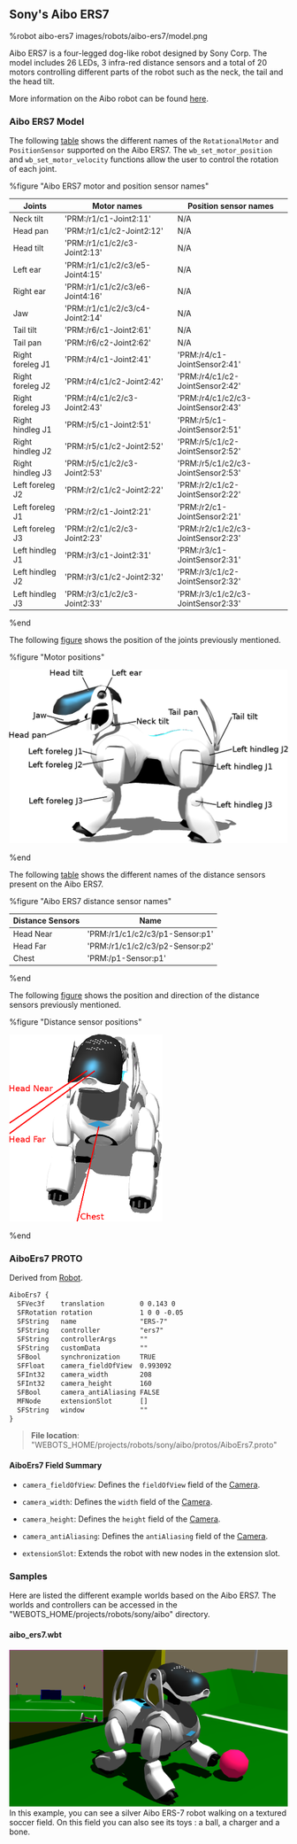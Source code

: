 ## Sony's Aibo ERS7

%robot aibo-ers7 images/robots/aibo-ers7/model.png

Aibo ERS7 is a four-legged dog-like robot designed by Sony Corp.
The model includes 26 LEDs, 3 infra-red distance sensors and a total of 20 motors controlling different parts of the robot such as the neck, the tail and the head tilt.

More information on the Aibo robot can be found [here](https://en.wikipedia.org/wiki/AIBO).

### Aibo ERS7 Model

The following [table](#aibo-ers7-motor-and-position-sensor-names) shows the different names of the `RotationalMotor` and `PositionSensor` supported on the Aibo ERS7.
The `wb_set_motor_position` and `wb_set_motor_velocity` functions allow the user to control the rotation of each joint.


%figure "Aibo ERS7 motor and position sensor names"

| Joints           | Motor names                     | Position sensor names              |
| ---------------- | ------------------------------- | ---------------------------------- |
| Neck tilt        | 'PRM:/r1/c1-Joint2:11'          | N/A                                |
| Head pan         | 'PRM:/r1/c1/c2-Joint2:12'       | N/A                                |
| Head tilt        | 'PRM:/r1/c1/c2/c3-Joint2:13'    | N/A                                |
| Left ear         | 'PRM:/r1/c1/c2/c3/e5-Joint4:15' | N/A                                |
| Right ear        | 'PRM:/r1/c1/c2/c3/e6-Joint4:16' | N/A                                |
| Jaw              | 'PRM:/r1/c1/c2/c3/c4-Joint2:14' | N/A                                |
| Tail tilt        | 'PRM:/r6/c1-Joint2:61'          | N/A                                |
| Tail pan         | 'PRM:/r6/c2-Joint2:62'          | N/A                                |
| Right foreleg J1 | 'PRM:/r4/c1-Joint2:41'          | 'PRM:/r4/c1-JointSensor2:41'       |
| Right foreleg J2 | 'PRM:/r4/c1/c2-Joint2:42'       | 'PRM:/r4/c1/c2-JointSensor2:42'    |
| Right foreleg J3 | 'PRM:/r4/c1/c2/c3-Joint2:43'    | 'PRM:/r4/c1/c2/c3-JointSensor2:43' |
| Right hindleg J1 | 'PRM:/r5/c1-Joint2:51'          | 'PRM:/r5/c1-JointSensor2:51'       |
| Right hindleg J2 | 'PRM:/r5/c1/c2-Joint2:52'       | 'PRM:/r5/c1/c2-JointSensor2:52'    |
| Right hindleg J3 | 'PRM:/r5/c1/c2/c3-Joint2:53'    | 'PRM:/r5/c1/c2/c3-JointSensor2:53' |
| Left foreleg J2  | 'PRM:/r2/c1/c2-Joint2:22'       | 'PRM:/r2/c1/c2-JointSensor2:22'    |
| Left foreleg J1  | 'PRM:/r2/c1-Joint2:21'          | 'PRM:/r2/c1-JointSensor2:21'       |
| Left foreleg J3  | 'PRM:/r2/c1/c2/c3-Joint2:23'    | 'PRM:/r2/c1/c2/c3-JointSensor2:23' |
| Left hindleg J1  | 'PRM:/r3/c1-Joint2:31'          | 'PRM:/r3/c1-JointSensor2:31'       |
| Left hindleg J2  | 'PRM:/r3/c1/c2-Joint2:32'       | 'PRM:/r3/c1/c2-JointSensor2:32'    |
| Left hindleg J3  | 'PRM:/r3/c1/c2/c3-Joint2:33'    | 'PRM:/r3/c1/c2/c3-JointSensor2:33' |

%end

The following [figure](#motor-positions) shows the position of the joints previously mentioned.

%figure "Motor positions"

![motors.png](images/robots/aibo-ers7/motors.png)

%end

The following [table](#aibo-ers7-distance-sensor-names) shows the different names of the distance sensors present on the Aibo ERS7.

%figure "Aibo ERS7 distance sensor names"

| Distance Sensors | Name                             |
| ---------------- | -------------------------------- |
| Head Near        | 'PRM:/r1/c1/c2/c3/p1-Sensor:p1'  |
| Head Far         | 'PRM:/r1/c1/c2/c3/p2-Sensor:p2'  |
| Chest            | 'PRM:/p1-Sensor:p1'              |

%end

The following [figure](#distance-sensor-positions) shows the position and direction of the distance sensors previously mentioned.

%figure "Distance sensor positions"

![distance_sensors.png](images/robots/aibo-ers7/distance_sensors.png)

%end

### AiboErs7 PROTO

Derived from [Robot](../reference/robot.md).

```
AiboErs7 {
  SFVec3f    translation         0 0.143 0
  SFRotation rotation            1 0 0 -0.05
  SFString   name                "ERS-7"
  SFString   controller          "ers7"
  SFString   controllerArgs      ""
  SFString   customData          ""
  SFBool     synchronization     TRUE
  SFFloat    camera_fieldOfView  0.993092
  SFInt32    camera_width        208
  SFInt32    camera_height       160
  SFBool     camera_antiAliasing FALSE
  MFNode     extensionSlot       []
  SFString   window              ""
}
```

> **File location**: "WEBOTS\_HOME/projects/robots/sony/aibo/protos/AiboErs7.proto"

#### AiboErs7 Field Summary

- `camera_fieldOfView`:  Defines the `fieldOfView` field of the [Camera](../reference/camera.md).

- `camera_width`: Defines the `width` field of the [Camera](../reference/camera.md).

- `camera_height`: Defines the `height` field of the [Camera](../reference/camera.md).

- `camera_antiAliasing`: Defines the `antiAliasing` field of the [Camera](../reference/camera.md).

- `extensionSlot`: Extends the robot with new nodes in the extension slot.

### Samples

Here are listed the different example worlds based on the Aibo ERS7.
The worlds and controllers can be accessed in the "WEBOTS\_HOME/projects/robots/sony/aibo" directory.

#### aibo\_ers7.wbt

![aibo_ers7.wbt.png](images/robots/aibo-ers7/aibo_ers7.wbt.png) In this example, you can see a silver Aibo ERS-7 robot walking on a textured soccer field.
On this field you can also see its toys : a ball, a charger and a bone.
